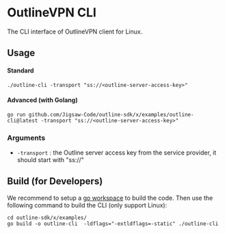 # OutlineVPN CLI

The CLI interface of OutlineVPN client for Linux.

## Usage

#### Standard

```
./outline-cli -transport "ss://<outline-server-access-key>"
```

#### Advanced (with Golang)

```
go run github.com/Jigsaw-Code/outline-sdk/x/examples/outline-cli@latest -transport "ss://<outline-server-access-key>"
```

### Arguments

- `-transport` : the Outline server access key from the service provider, it should start with "ss://"

## Build (for Developers)

We recommend to setup a [go workspace](https://go.dev/blog/get-familiar-with-workspaces) to build the code. Then use the following command to build the CLI (only support Linux):

```
cd outline-sdk/x/examples/
go build -o outline-cli  -ldflags="-extldflags=-static" ./outline-cli
```
